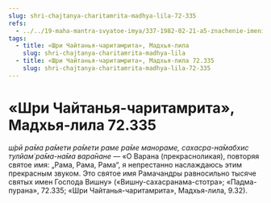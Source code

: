 ```yaml
---
slug: shri-chajtanya-charitamrita-madhya-lila-72-335
refs:
  - ../../19-maha-mantra-svyatoe-imya/337-1982-02-21-a5-znachenie-imeni-rama-v-maha-mantre.md
tags:
  - title: «Шри Чайтанья-чаритамрита», Мадхья-лила
    slug: shri-chajtanya-charitamrita-madhya-lila
  - title: «Шри Чайтанья-чаритамрита», Мадхья-лила 72.335
    slug: shri-chajtanya-charitamrita-madhya-lila-72-335
---
```


# «Шри Чайтанья-чаритамрита», Мадхья-лила 72.335

*ш́рӣ ра̄ма ра̄мети ра̄мети раме ра̄ме манораме, сахасра-на̄мабхис тулйам̇ ра̄ма-на̄ма вара̄нане* — «О Варана (прекрасноликая), повторяя святое имя: „Рама, Рама, Рама“, я непрестанно наслаждаюсь этим прекрасным звуком. Это святое имя Рамачандры равносильно тысяче святых имен Господа Вишну» («Вишну-сахасранама-стотра»; «Падма-пурана», 72.335; «Шри Чайтанья-чаритамрита», Мадхья-лила, 9.32).

